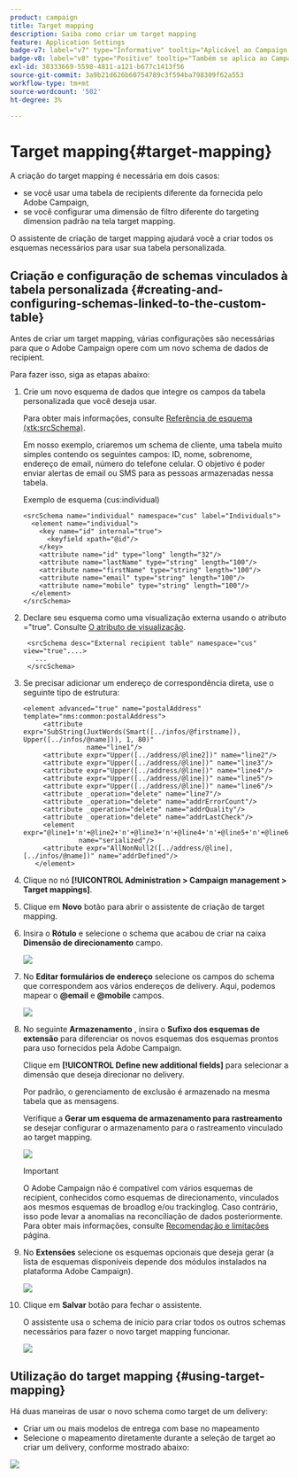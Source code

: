 ```yaml
---
product: campaign
title: Target mapping
description: Saiba como criar um target mapping
feature: Application Settings
badge-v7: label="v7" type="Informative" tooltip="Aplicável ao Campaign Classic v7"
badge-v8: label="v8" type="Positive" tooltip="Também se aplica ao Campaign v8"
exl-id: 38333669-5598-4811-a121-b677c1413f56
source-git-commit: 3a9b21d626b60754789c3f594ba798309f62a553
workflow-type: tm+mt
source-wordcount: '502'
ht-degree: 3%

---
```


# Target mapping{#target-mapping}



A criação do target mapping é necessária em dois casos:

* se você usar uma tabela de recipients diferente da fornecida pelo Adobe Campaign,
* se você configurar uma dimensão de filtro diferente do targeting dimension padrão na tela target mapping.

O assistente de criação de target mapping ajudará você a criar todos os esquemas necessários para usar sua tabela personalizada.

## Criação e configuração de schemas vinculados à tabela personalizada {#creating-and-configuring-schemas-linked-to-the-custom-table}

Antes de criar um target mapping, várias configurações são necessárias para que o Adobe Campaign opere com um novo schema de dados de recipient.

Para fazer isso, siga as etapas abaixo:

1. Crie um novo esquema de dados que integre os campos da tabela personalizada que você deseja usar.

   Para obter mais informações, consulte [Referência de esquema (xtk:srcSchema)](../../configuration/using/about-schema-reference.md).

   Em nosso exemplo, criaremos um schema de cliente, uma tabela muito simples contendo os seguintes campos: ID, nome, sobrenome, endereço de email, número do telefone celular. O objetivo é poder enviar alertas de email ou SMS para as pessoas armazenadas nessa tabela.

   Exemplo de esquema (cus:individual)

   ```
   <srcSchema name="individual" namespace="cus" label="Individuals">
     <element name="individual">
       <key name="id" internal="true">
         <keyfield xpath="@id"/>
       </key>
       <attribute name="id" type="long" length="32"/>
       <attribute name="lastName" type="string" length="100"/>
       <attribute name="firstName" type="string" length="100"/>
       <attribute name="email" type="string" length="100"/>
       <attribute name="mobile" type="string" length="100"/>
     </element>
   </srcSchema>
   ```

1. Declare seu esquema como uma visualização externa usando o atributo =&quot;true&quot;. Consulte [O atributo de visualização](../../configuration/using/schema-characteristics.md#the-view-attribute).

   ```
    <srcSchema desc="External recipient table" namespace="cus" view="true"....>
      ...
    </srcSchema>
   ```

1. Se precisar adicionar um endereço de correspondência direta, use o seguinte tipo de estrutura:

   ```
   <element advanced="true" name="postalAddress" template="nms:common:postalAddress">
        <attribute expr="SubString(JuxtWords(Smart([../infos/@firstname]), Upper([../infos/@name])), 1, 80)"
                   name="line1"/>
        <attribute expr="Upper([../address/@line2])" name="line2"/>
        <attribute expr="Upper([../address/@line])" name="line3"/>
        <attribute expr="Upper([../address/@line])" name="line4"/>
        <attribute expr="Upper([../address/@line])" name="line5"/>
        <attribute expr="Upper([../address/@line])" name="line6"/>
        <attribute _operation="delete" name="line7"/>
        <attribute _operation="delete" name="addrErrorCount"/>
        <attribute _operation="delete" name="addrQuality"/>
        <attribute _operation="delete" name="addrLastCheck"/>
        <element expr="@line1+'n'+@line2+'n'+@line3+'n'+@line4+'n'+@line5+'n'+@line6"
                 name="serialized"/>
        <attribute expr="AllNonNull2([../address/@line], [../infos/@name])" name="addrDefined"/>
      </element>
   ```

1. Clique no nó **[!UICONTROL Administration > Campaign management > Target mappings]**.
1. Clique em **Novo** botão para abrir o assistente de criação de target mapping.
1. Insira o **Rótulo** e selecione o schema que acabou de criar na caixa **Dimensão de direcionamento** campo.

   ![](assets/mapping_diffusion_wizard_1.png)

1. No **Editar formulários de endereço** selecione os campos do schema que correspondem aos vários endereços de delivery. Aqui, podemos mapear o **@email** e **@mobile** campos.

   ![](assets/mapping_diffusion_wizard_2.png)

1. No seguinte **Armazenamento** , insira o **Sufixo dos esquemas de extensão** para diferenciar os novos esquemas dos esquemas prontos para uso fornecidos pela Adobe Campaign.

   Clique em **[!UICONTROL Define new additional fields]** para selecionar a dimensão que deseja direcionar no delivery.

   Por padrão, o gerenciamento de exclusão é armazenado na mesma tabela que as mensagens.

   Verifique a **Gerar um esquema de armazenamento para rastreamento** se desejar configurar o armazenamento para o rastreamento vinculado ao target mapping.

   ![](assets/mapping_diffusion_wizard_3.png)

   >[!IMPORTANT]
   >
   >O Adobe Campaign não é compatível com vários esquemas de recipient, conhecidos como esquemas de direcionamento, vinculados aos mesmos esquemas de broadlog e/ou trackinglog. Caso contrário, isso pode levar a anomalias na reconciliação de dados posteriormente. Para obter mais informações, consulte [Recomendação e limitações](../../configuration/using/about-custom-recipient-table.md) página.

1. No **Extensões** selecione os esquemas opcionais que deseja gerar (a lista de esquemas disponíveis depende dos módulos instalados na plataforma Adobe Campaign).

   ![](assets/mapping_diffusion_wizard_4.png)

1. Clique em **Salvar** botão para fechar o assistente.

   O assistente usa o schema de início para criar todos os outros schemas necessários para fazer o novo target mapping funcionar.

   ![](assets/mapping_schema_list.png)

## Utilização do target mapping {#using-target-mapping}

Há duas maneiras de usar o novo schema como target de um delivery:

* Criar um ou mais modelos de entrega com base no mapeamento
* Selecione o mapeamento diretamente durante a seleção de target ao criar um delivery, conforme mostrado abaixo:

![](assets/mapping_selection_ciblage.png)
